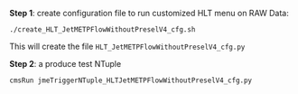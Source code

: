 
**Step 1**: create configuration file to run customized HLT menu on RAW Data:
```
./create_HLT_JetMETPFlowWithoutPreselV4_cfg.sh
```
  This will create the file `HLT_JetMETPFlowWithoutPreselV4_cfg.py`

**Step 2**: a produce test NTuple
```
cmsRun jmeTriggerNTuple_HLTJetMETPFlowWithoutPreselV4_cfg.py
```
